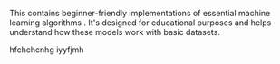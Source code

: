 This contains beginner-friendly implementations of essential machine learning algorithms .
It's designed for educational purposes and helps understand how these models work with basic datasets.


hfchchcnhg
iyyfjmh
